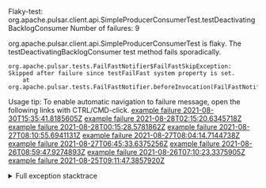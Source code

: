         
Flaky-test: org.apache.pulsar.client.api.SimpleProducerConsumerTest.testDeactivatingBacklogConsumer
Number of failures: 9

org.apache.pulsar.client.api.SimpleProducerConsumerTest is flaky. The testDeactivatingBacklogConsumer test method fails sporadically.

```
org.apache.pulsar.tests.FailFastNotifier$FailFastSkipException: Skipped after failure since testFailFast system property is set.
	at org.apache.pulsar.tests.FailFastNotifier.beforeInvocation(FailFastNotifier.java:88)

```

Usage tip: To enable automatic navigation to failure message, open the following links with CTRL/CMD-click.
[example failure 2021-08-30T15:35:41.8185605Z](https://github.com/apache/pulsar/runs/3463119398?check_suite_focus=true#step:9:3339)
[example failure 2021-08-28T02:15:20.6345718Z](https://github.com/apache/pulsar/runs/3448473880?check_suite_focus=true#step:9:2336)
[example failure 2021-08-28T00:15:28.5781862Z](https://github.com/apache/pulsar/runs/3447917315?check_suite_focus=true#step:9:1704)
[example failure 2021-08-27T08:10:55.6941131Z](https://github.com/apache/pulsar/runs/3440980370?check_suite_focus=true#step:9:2403)
[example failure 2021-08-27T08:04:14.7144738Z](https://github.com/apache/pulsar/runs/3440855241?check_suite_focus=true#step:9:2328)
[example failure 2021-08-27T06:45:33.6375256Z](https://github.com/apache/pulsar/runs/3440411158?check_suite_focus=true#step:9:2329)
[example failure 2021-08-26T08:59:47.9274893Z](https://github.com/apache/pulsar/runs/3430539961?check_suite_focus=true#step:9:3038)
[example failure 2021-08-26T07:10:23.3375905Z](https://github.com/apache/pulsar/runs/3429892136?check_suite_focus=true#step:9:2390)
[example failure 2021-08-25T09:11:47.3857920Z](https://github.com/apache/pulsar/runs/3420085427?check_suite_focus=true#step:10:2300)


<details>
<summary>Full exception stacktrace</summary>
<code><pre>
org.apache.pulsar.tests.FailFastNotifier$FailFastSkipException: Skipped after failure since testFailFast system property is set.
	at org.apache.pulsar.tests.FailFastNotifier.beforeInvocation(FailFastNotifier.java:88)

</pre></code>
</details>


